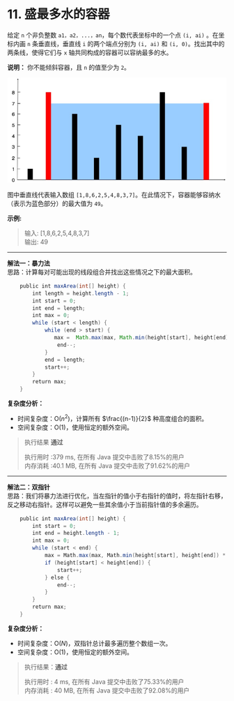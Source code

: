 
# 11. 盛最多水的容器

给定 `n` 个非负整数 `a1，a2，...，an`，每个数代表坐标中的一个点 `(i, ai)` 。在坐标内画 `n` 条垂直线，垂直线 `i` 的两个端点分别为 `(i, ai)` 和 `(i, 0)`。找出其中的两条线，使得它们与 `x` 轴共同构成的容器可以容纳最多的水。

**说明：** 你不能倾斜容器，且 `n` 的值至少为 `2`。

![11](question_11.jpg)

图中垂直线代表输入数组 `[1,8,6,2,5,4,8,3,7]`。在此情况下，容器能够容纳水（表示为蓝色部分）的最大值为 `49`。

**示例:**

>输入: [1,8,6,2,5,4,8,3,7]  
>输出: 49

---
**解法一：暴力法**  
思路：计算每对可能出现的线段组合并找出这些情况之下的最大面积。

```Java
    public int maxArea(int[] height) {
        int length = height.length - 1;
        int start = 0;
        int end = length;
        int max = 0;
        while (start < length) {
            while (end > start) {
               max =  Math.max(max, Math.min(height[start], height[end]) * (end - start));
                end--;
            }
            end = length;
            start++;
        }
        return max;
    }
```

**复杂度分析：**

* 时间复杂度：O($n^2$)，计算所有 $\frac{(n-1)}{2}$ 种高度组合的面积。
* 空间复杂度：O(1)，使用恒定的额外空间。

>执行结果 **通过**  
>
>执行用时 :379 ms, 在所有 Java 提交中击败了8.15%的用户  
>内存消耗 :40.1 MB, 在所有 Java 提交中击败了91.62%的用户

---

**解法二：双指针**  
思路：我们将暴力法进行优化，当左指针的值小于右指针的值时，将左指针右移，反之移动右指针。这样可以避免一些其余值小于当前指针值的多余遍历。

```Java
    public int maxArea(int[] height) {
        int start = 0;
        int end = height.length - 1;
        int max = 0;
        while (start < end) {
            max = Math.max(max, Math.min(height[start], height[end]) * (end - start));
            if (height[start] < height[end]) {
                start++;
            } else {
                end--;
            }
        }
        return max;
    }
```

**复杂度分析：**

* 时间复杂度：O($N$)，双指针总计最多遍历整个数组一次。
* 空间复杂度：O(1)，使用恒定的额外空间。

>执行结果：**通过**  
>
>执行用时 : 4 ms, 在所有 Java 提交中击败了75.33%的用户  
>内存消耗 : 40 MB, 在所有 Java 提交中击败了92.08%的用户
